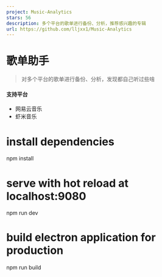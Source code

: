 ```yaml
---
project: Music-Analytics
stars: 56
description: 多个平台的歌单进行备份、分析，推荐感兴趣的专辑
url: https://github.com/lljxx1/Music-Analytics
---
```


歌单助手
====

> 对多个平台的歌单进行备份、分析，发现都自己听过些啥

#### 支持平台

-   网易云音乐
-   虾米音乐

# install dependencies
npm install

# serve with hot reload at localhost:9080
npm run dev

# build electron application for production
npm run build
